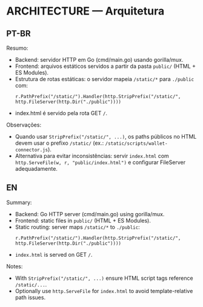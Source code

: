# ARCHITECTURE — Arquitetura

PT-BR
----
Resumo:
- Backend: servidor HTTP em Go (cmd/main.go) usando gorilla/mux.
- Frontend: arquivos estáticos servidos a partir da pasta `public/` (HTML + ES Modules).
- Estrutura de rotas estáticas: o servidor mapeia `/static/*` para `./public` com:
  ```
  r.PathPrefix("/static/").Handler(http.StripPrefix("/static/", http.FileServer(http.Dir("./public"))))
  ```
- index.html é servido pela rota GET `/`.

Observações:
- Quando usar `StripPrefix("/static/", ...)`, os paths públicos no HTML devem usar o prefixo `/static/` (ex.: `/static/scripts/wallet-connector.js`).
- Alternativa para evitar inconsistências: servir `index.html` com `http.ServeFile(w, r, "public/index.html")` e configurar FileServer adequadamente.

EN
--
Summary:
- Backend: Go HTTP server (cmd/main.go) using gorilla/mux.
- Frontend: static files in `public/` (HTML + ES Modules).
- Static routing: server maps `/static/*` to `./public`:
  ```
  r.PathPrefix("/static/").Handler(http.StripPrefix("/static/", http.FileServer(http.Dir("./public"))))
  ```
- `index.html` is served on GET `/`.

Notes:
- With `StripPrefix("/static/", ...)` ensure HTML script tags reference `/static/...`.
- Optionally use `http.ServeFile` for `index.html` to avoid template-relative path issues.